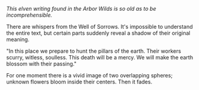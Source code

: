 <i> This elven writing found in the Arbor Wilds is so old as to be incomprehensible. </i>

There are whispers from the Well of Sorrows. It's impossible to understand the entire text, but certain parts suddenly reveal a shadow of their original meaning.

"In this place we prepare to hunt the pillars of the earth. Their workers scurry, witless, soulless. This death will be a mercy. We will make the earth blossom with their passing."

For one moment there is a vivid image of two overlapping spheres; unknown flowers bloom inside their centers. Then it fades.
